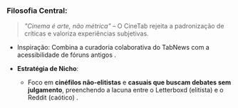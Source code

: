 ### **Filosofia Central**:  
  > *"Cinema é arte, não métrica"* – O CineTab rejeita a padronização de críticas e valoriza experiências subjetivas.  
  - Inspiração: Combina a curadoria colaborativa do TabNews com a acessibilidade de fóruns antigos .  

- **Estratégia de Nicho**:  
  - Foco em **cinéfilos não-elitistas** e **casuais que buscam debates sem julgamento**, preenchendo a lacuna entre o Letterboxd (elitista) e o Reddit (caótico) .  